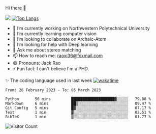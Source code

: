 Hi there 👋

![](https://github-readme-stats.vercel.app/api?username=Raohaocheng)
[![Top Langs](https://github-readme-stats.vercel.app/api/top-langs/?username=Raohaocheng&layout=compact)](https://github.com/anuraghazra/github-readme-stats)

- 🔭 I’m currently working on Northwestern Polytechnical University
- 🌱 I’m currently learning computer vision
- 👯 I’m looking to collaborate on Archaic-Atom
- 🤔 I’m looking for help with Deep learning
- 💬 Ask me about stereo matching
- 📫 How to reach me: raoxi36@foxmail.com
- 😄 Pronouns: Jack Rao
- ⚡ Fun fact: I can't believe I'm a PHD.

✨ The coding language used in last week [![wakatime](https://wakatime.com/badge/user/51ec5ec7-4742-4243-9eea-732ade32c0b7.svg)](https://wakatime.com/@51ec5ec7-4742-4243-9eea-732ade32c0b7)
<!--START_SECTION:waka-->

```text
From: 26 February 2023 - To: 05 March 2023

Python       56 mins         ███████████████████▓░░░░░   79.08 %
Markdown     6 mins          ██▒░░░░░░░░░░░░░░░░░░░░░░   09.47 %
Git Config   5 mins          █▓░░░░░░░░░░░░░░░░░░░░░░░   07.17 %
Text         1 min           ▓░░░░░░░░░░░░░░░░░░░░░░░░   02.51 %
BibTeX       1 min           ▒░░░░░░░░░░░░░░░░░░░░░░░░   01.77 %
```

<!--END_SECTION:waka-->

![Visitor Count](https://profile-counter.glitch.me/Raohaocheng/count.svg)
